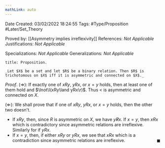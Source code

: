 ```yaml
---
mathLink: auto
---
```


<div class="topSpace"></div>

Date Created: 03/02/2022 18:24:55
Tags: #Type/Proposition #Later/Set_Theory

Proved by: [[Asymmetry implies irreflexivity]]
References: _Not Applicable_
Justifications: _Not Applicable_

Specializations: _Not Applicable_
Generalizations: _Not Applicable_

``` ad-Proposition
title: Proposition.

_Let $X$ be a set and let $R$ be a binary relation. Then $R$ is trichotomous on $X$ iff it is asymmetric and connected on $X$._

```

_Proof_. ($\Rightarrow$): If exactly one of $xRy$, $yRx$, or $x=y$ holds, then at least one of them hold and $\lnot\l(xRy\land yRx\r)$. Thus $<$ is asymmetric and connected on $X$.

($\Leftarrow$): We shall prove that if one of $xRy$, $yRx$, or $x=y$ holds, then the other two doesn't.
* If $xRy$, then, since $R$ is asymmetric on $X$, we have $y\not Rx$. If $x=y$, then $xRx$ which is contradictory since asymmetric relations are irreflexive. Similarly for if $yRx$.
* If $x=y$, then, if either $xRy$ or $yRx$, we see that $xRx$ which is a contradiction since asymmetric relations are irreflexive.<span style="float:right;">$\blacksquare$</span>

